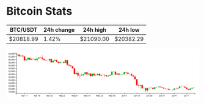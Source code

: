 # Bitcoin Stats

BTC/USDT|24h change|24h high|24h low|
|---|---|---|---|
|$20818.99|1.42%|$21090.00|$20382.29|

<img src="./chart.svg">
